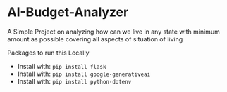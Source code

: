 # AI-Budget-Analyzer
A Simple Project on analyzing how can we live in any state with minimum amount as possible covering all aspects of situation of living 

Packages to run this Locally 

   - Install with: `pip install flask`
   - Install with: `pip install google-generativeai`
   - Install with: `pip install python-dotenv`
